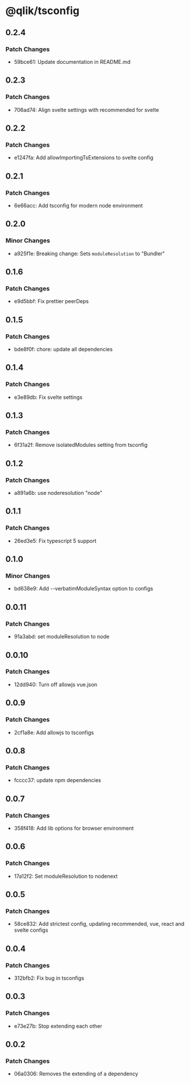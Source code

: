 # @qlik/tsconfig

## 0.2.4

### Patch Changes

- 59bce61: Update documentation in README.md

## 0.2.3

### Patch Changes

- 706ad74: Align svelte settings with recommended for svelte

## 0.2.2

### Patch Changes

- e1247fa: Add allowImportingTsExtensions to svelte config

## 0.2.1

### Patch Changes

- 6e66acc: Add tsconfig for modern node environment

## 0.2.0

### Minor Changes

- a925f1e: Breaking change: Sets `moduleResolution` to "Bundler"

## 0.1.6

### Patch Changes

- e9d5bbf: Fix prettier peerDeps

## 0.1.5

### Patch Changes

- bde8f0f: chore: update all dependencies

## 0.1.4

### Patch Changes

- e3e89db: Fix svelte settings

## 0.1.3

### Patch Changes

- 6f31a2f: Remove isolatedModules setting from tsconfig

## 0.1.2

### Patch Changes

- a891a6b: use noderesolution "node"

## 0.1.1

### Patch Changes

- 26ed3e5: Fix typescript 5 support

## 0.1.0

### Minor Changes

- bd638e9: Add --verbatimModuleSyntax option to configs

## 0.0.11

### Patch Changes

- 91a3abd: set moduleResolution to node

## 0.0.10

### Patch Changes

- 12dd940: Turn off allowjs vue.json

## 0.0.9

### Patch Changes

- 2cf1a8e: Add allowjs to tsconfigs

## 0.0.8

### Patch Changes

- fcccc37: update npm dependencies

## 0.0.7

### Patch Changes

- 358f418: Add lib options for browser environment

## 0.0.6

### Patch Changes

- 17a12f2: Set moduleResolution to nodenext

## 0.0.5

### Patch Changes

- 58ce832: Add strictest config, updating recommended, vue, react and svelte configs

## 0.0.4

### Patch Changes

- 312bfb2: Fix bug in tsconfigs

## 0.0.3

### Patch Changes

- e73e27b: Stop extending each other

## 0.0.2

### Patch Changes

- 06a0306: Removes the extending of a dependency
